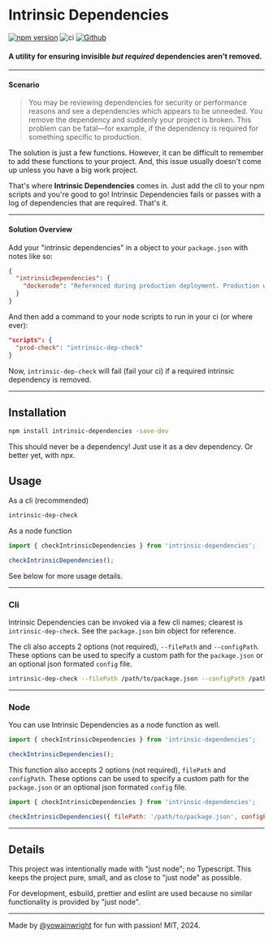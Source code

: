 # Intrinsic Dependencies

[![npm version](https://badge.fury.io/js/intrinsic-dependencies.svg)](https://badge.fury.io/js/intrinsic-dependencies)
![ci](https://github.com/yowainwright/intrinsic-dependencies/actions/workflows/ci.yml/badge.svg)
[![Github](https://badgen.net/badge/icon/github?icon=github&label&color=grey)](https://github.com/yowainwright/intrinsic-dependencies)

#### A utility for ensuring invisible _but required_ dependencies aren\'t removed.

---

#### Scenario

> You may be reviewing dependencies for security or performance reasons and see a dependencies which appears to be unneeded. You remove the dependency and suddenly your project is broken. This problem can be fatal—for example, if the dependency is required for something specific to production.

The solution is just a few functions. However, it can be difficult to remember to add these functions to your project. And, this issue usually doesn't come up unless you have a big work project.

That's where **Intrinsic Dependencies** comes in. Just add the cli to your npm scripts and you're good to go! Intrinsic Dependencies fails or passes with a log of dependencies that are required. That's it.

---

#### Solution Overview

Add your "intrinsic dependencies" in a object to your `package.json` with notes like so:

```json
{
  "intrinsicDependencies": {
    "dockerode": "Referenced during production deployment. Production will fail if removed!",
  }
}
```

And then add a command to your node scripts to run in your ci (or where ever):

```json
"scripts": {
  "prod-check": "intrinsic-dep-check"
}
```

Now, `intrinsic-dep-check` will fail (fail your ci) if a required intrinsic dependency is removed.

---

## Installation

```sh
npm install intrinsic-dependencies -save-dev
```

This should never be a dependency! Just use it as a dev dependency. Or better yet, with npx.

## Usage

As a cli (recommended)

```sh
intrinsic-dep-check
```

As a node function

```js
import { checkIntrinsicDependencies } from 'intrinsic-dependencies';

checkIntrinsicDependencies();
```

See below for more usage details.

---

### Cli

Intrinsic Dependencies can be invoked via a few cli names; clearest is `intrinsic-dep-check`. See the `package.json` bin object for reference.

The cli also accepts 2 options (not required), `--filePath` and `--configPath`. These options can be used to specify a custom path for the `package.json` or an optional json formated `config` file.

```sh
intrinsic-dep-check --filePath /path/to/package.json --configPath /path/to/config.json
```
---

### Node

You can use Intrinsic Dependencies as a node function as well.

```js
import { checkIntrinsicDependencies } from 'intrinsic-dependencies';

checkIntrinsicDependencies();
```

This function also accepts 2 options (not required), `filePath` and `configPath`. These options can be used to specify a custom path for the `package.json` or an optional json formated `config` file.

```js
import { checkIntrinsicDependencies } from 'intrinsic-dependencies';

checkIntrinsicDependencies({ filePath: '/path/to/package.json', configPath: '/path/to/config.json' });
```

---

## Details

This project was intentionally made with "just node"; no Typescript.
This keeps the project pure, small, and as close to "just node" as possible.

For development, esbuild, prettier and eslint are used because no similar functionality is provided by "just node".

---

Made by [@yowainwright](https://github.com/yowainwright) for fun with passion! MIT, 2024.
